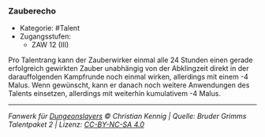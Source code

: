 <!---
Dies ist ein Fanwerk für DUNGEONSLAYERS © von Christian Kennig

Quellen:      [Bruder Grimms Talentpaket 2](https://www.f-space.de/ds4/downloads.html)
              [Talentbeschreibungen](https://www.f-space.de/ds4/tools-talentcards.html)
License:      [CC-BY-NC-SA 4.0](https://creativecommons.org/licenses/by-nc-sa/4.0/deed.de)
Richtlinien:  [Fanwerkrichtlinien](https://www.dungeonslayers.net/fanwerk-richtlinien/)
Autor:        Zauberlehrling
-->

### Zauberecho

- Kategorie: #Talent
- Zugangsstufen:
  - ZAW 12 (III)

Pro Talentrang kann der Zauberwirker einmal alle 24 Stunden einen gerade erfolgreich gewirkten Zauber unabhängig von der Abklingzeit direkt in der darauffolgenden Kampfrunde noch einmal wirken, allerdings mit einem -4 Malus. Wenn gewünscht, kann er danach noch weitere Anwendungen des Talents einsetzen, allerdings mit weiterhin kumulativem -4 Malus.

---

_Fanwerk für [Dungeonslayers](https://www.dungeonslayers.net/) © Christian Kennig | Quelle: Bruder Grimms Talentpaket 2 | Lizenz: [CC-BY-NC-SA 4.0](https://creativecommons.org/licenses/by-nc-sa/4.0/deed.de)_
